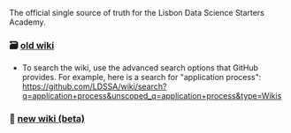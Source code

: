 The official single source of truth for the Lisbon Data Science Starters Academy.




### 🗃️ [old wiki](https://github.com/LDSSA/wiki/wiki)
  - To search the wiki, use the advanced search options that GitHub provides. For example, here is a search for "application process": https://github.com/LDSSA/wiki/search?q=application+process&unscoped_q=application+process&type=Wikis


### 🧰 [new wiki (beta)](https://ldssa.github.io/wiki/)

